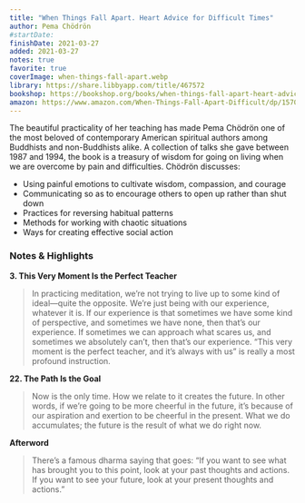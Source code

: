 ```yaml
---
title: "When Things Fall Apart. Heart Advice for Difficult Times"
author: Pema Chödrön
#startDate:
finishDate: 2021-03-27
added: 2021-03-27
notes: true
favorite: true
coverImage: when-things-fall-apart.webp
library: https://share.libbyapp.com/title/467572
bookshop: https://bookshop.org/books/when-things-fall-apart-heart-advice-for-difficult-times-9781611803433/9781611803433
amazon: https://www.amazon.com/When-Things-Fall-Apart-Difficult/dp/1570621608/
---
```


The beautiful practicality of her teaching has made Pema Chödrön one of the most beloved of contemporary American spiritual authors among Buddhists and non-Buddhists alike. A collection of talks she gave between 1987 and 1994, the book is a treasury of wisdom for going on living when we are overcome by pain and difficulties. Chödrön discusses:

* Using painful emotions to cultivate wisdom, compassion, and courage
* Communicating so as to encourage others to open up rather than shut down
* Practices for reversing habitual patterns
* Methods for working with chaotic situations
* Ways for creating effective social action

### Notes & Highlights
**3. This Very Moment Is the Perfect Teacher**
> In practicing meditation, we’re not trying to live up to some kind of ideal—quite the opposite. We’re just being with our experience, whatever it is. If our experience is that sometimes we have some kind of perspective, and sometimes we have none, then that’s our experience. If sometimes we can approach what scares us, and sometimes we absolutely can’t, then that’s our experience. “This very moment is the perfect teacher, and it’s always with us” is really a most profound instruction.

**22. The Path Is the Goal**
> Now is the only time. How we relate to it creates the future. In other words, if we’re going to be more cheerful in the future, it’s because of our aspiration and exertion to be cheerful in the present. What we do accumulates; the future is the result of what we do right now.

**Afterword**
> There’s a famous dharma saying that goes: “If you want to see what has brought you to this point, look at your past thoughts and actions. If you want to see your future, look at your present thoughts and actions.”  
